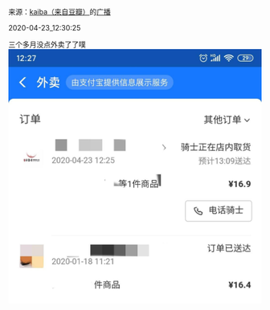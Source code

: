 来源：[kaiba（来自豆瓣）](https://www.douban.com/people/137612465/)的[广播](https://www.douban.com/people/137612465/status/2928348996/)


2020-04-23_12:30:25


三个多月没点外卖了了噗
![](./pic/2020-04-23_12:30:25-kaiba的广播1.jpg)  

